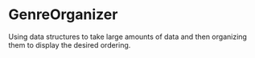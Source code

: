 # GenreOrganizer
Using data structures to take large amounts of data and then organizing them to display the desired ordering.
